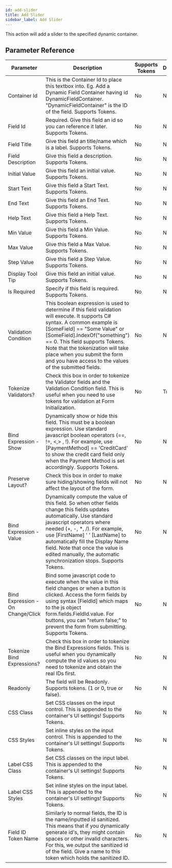 ```yaml
---
id: add-slider
title: Add Slider
sidebar_label: Add Slider
---
```



This action will add a slider to the specified dynamic container.

## Parameter Reference
| Parameter | Description | Supports Tokens | Default |
| -- | -- | -- | -- |
| Container Id | This is the Container Id to place this textbox into. Eg. Add a Dynamic Field Container having id DynamicFieldContainer. "DynamicFieldContainer" is the ID of the field. Supports Tokens. | No | None |
| Field Id | Required. Give this field an id so you can reference it later. Supports Tokens. | No | None |
| Field Title | Give this field an title/name which is a label. Supports Tokens. | No | None |
| Field Description | Give this field a description. Supports Tokens. | No | None |
| Initial Value | Give this field an initial value. Supports Tokens. | No | None |
| Start Text | Give this field a Start Text. Supports Tokens. | No | None |
| End Text | Give this field an End Text. Supports Tokens. | No | None |
| Help Text | Give this field a Help Text. Supports Tokens. | No | None |
| Min Value | Give this field a Min Value. Supports Tokens. | No | None |
| Max Value | Give this field a Max Value. Supports Tokens. | No | None |
| Step Value | Give this field a Step Value. Supports Tokens. | No | None |
| Display Tool Tip | Give this field an initial value. Supports Tokens. | No | None |
| Is Required | Specify if this field is required. Supports Tokens. | No | None |
| Validation Condition | This boolean expression is used to determine if this field validation will execute. It supports C# syntax. A common example is [SomeField] == "Some Value" or [SomeField].IndexOf("something") == 0. This field supports Tokens. Note that the tokenization will take place when you submit the form and you have access to the values of the submitted fields. | No | None |
| Tokenize Validators? | Check this box in order to tokenize the Validator fields and the Validation Condition field. This is useful when you need to use tokens for validation at Form Initialization. | No | True |
| Bind Expression - Show | Dynamically show or hide this field. This must be a boolean expression. Use standard javascript boolean operators (==, !=, &#x3C;,&#x3E; , !). For example, use [PaymentMethod] == &#x27;CreditCard&#x27; to show the credit card field only when the Payment Method is set accordingly. Supports Tokens. | No | None |
| Preserve Layout? | Check this box in order to make sure hiding/showing fields will not affect the layout of the form. | No | None |
| Bind Expression - Value | Dynamically compute the value of this field. So when other fields change this fields updates automatically. Use standard javascript operators where needed (+, -, *, /). For example, use [FirstName] &#x27; &#x27; [LastName] to automatically fill the Display Name field. Note that once the value is edited manually, the automatic synchronization stops. Supports Tokens. | No | None |
| Bind Expression - On Change/Click | Bind some javascript code to execute when the value in this field changes or when a button is clicked. Access the form fields by using syntax [FieldId] which maps to the js object form.fields.FieldId.value. For buttons, you can &#x22;return false;&#x22; to prevent the form from submitting. Supports Tokens. | No | None |
| Tokenize Bind Expressions? | Check this box in order to tokenize the Bind Expressions fields. This is useful when you dynamically compute the id values so you need to tokenize and obtain the real IDs first. | No | None |
| Readonly | The field will be Readonly. Supports tokens. (1 or 0, true or false). | No | None |
| CSS Class | Set CSS classes on the input control. This is appended to the container's UI settings! Supports Tokens. | No | None |
| CSS Styles | Set inline styles on the input control. This is appended to the container's UI settings! Supports Tokens. | No | None |
| Label CSS Class | Set CSS classes on the input label. This is appended to the container's UI settings! Supports Tokens. | No | None |
| Label CSS Styles | Set inline styles on the input label. This is appended to the container's UI settings! Supports Tokens. | No | None |
| Field ID Token Name | Similarly to normal fields, the ID is the name/inputted id sanitized. This means that if you dynamically generate id's, they might contain spaces or other invalid characters. For this, we output the sanitized id of the field. Give a name to this token which holds the sanitized ID. | No | None |
